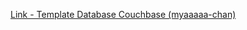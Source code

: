 [Link - Template Database Couchbase (myaaaaa-chan)](https://github.com/myaaaaa-chan/zabbix-couchbase-template)
